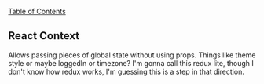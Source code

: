 [Table of Contents](https://github.com/logantscott/june2020_reading)

## React Context

Allows passing pieces of global state without using props. Things like theme style or maybe loggedIn or timezone? I'm gonna call this redux lite, though I don't know how redux works, I'm guessing this is a step in that direction.